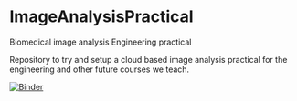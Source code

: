 # ImageAnalysisPractical
Biomedical image analysis Engineering practical

Repository to try and setup a cloud based image analysis practical for the engineering and other future courses we teach.


[![Binder](https://mybinder.org/badge_logo.svg)](https://mybinder.org/v2/gh/MicronOxford/ImageAnalysisPractical/master?filepath=index.ipynb)

